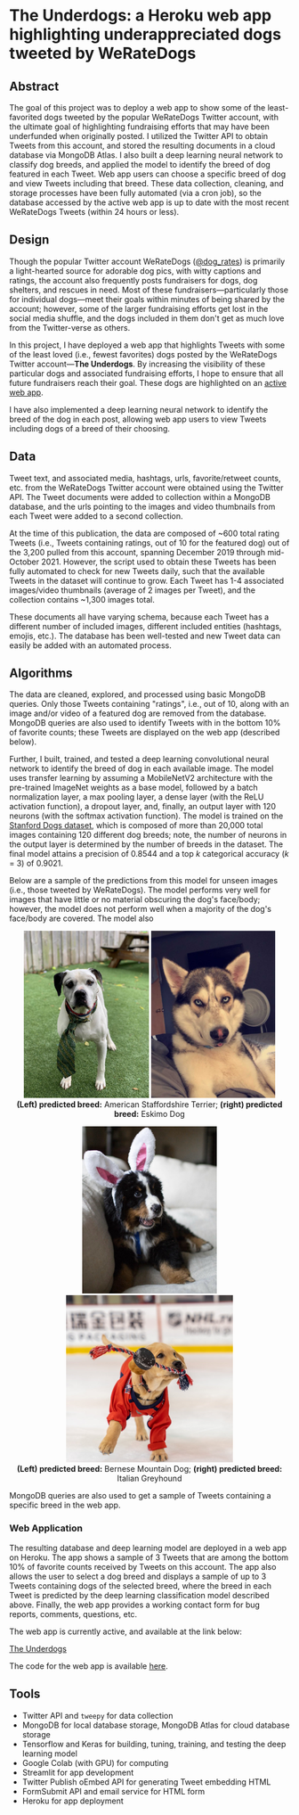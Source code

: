 # The Underdogs: a Heroku web app highlighting underappreciated dogs tweeted by WeRateDogs


## Abstract

The goal of this project was to deploy a web app to show some of the least-favorited dogs tweeted by the popular WeRateDogs Twitter account, with the ultimate goal of highlighting fundraising efforts that may have been underfunded when originally posted. I utilized the Twitter API to obtain Tweets from this account, and stored the resulting documents in a cloud database via MongoDB Atlas. I also built a deep learning neural network to classify dog breeds, and applied the model to identify the breed of dog featured in each Tweet. Web app users can choose a specific breed of dog and view Tweets including that breed. These data collection, cleaning, and storage processes have been fully automated (via a cron job), so the database accessed by the active web app is up to date with the most recent WeRateDogs Tweets (within 24 hours or less).


## Design

Though the popular Twitter account WeRateDogs ([@dog_rates](https://twitter.com/dog_rates)) is primarily a light-hearted source for adorable dog pics, with witty captions and ratings, the account also frequently posts fundraisers for dogs, dog shelters, and rescues in need. Most of these fundraisers&mdash;particularly those for individual dogs&mdash;meet their goals within minutes of being shared by the account; however, some of the larger fundraising efforts get lost in the social media shuffle, and the dogs included in them don't get as much love from the Twitter-verse as others.

In this project, I have deployed a web app that highlights Tweets with some of the least loved (i.e., fewest favorites) dogs posted by the WeRateDogs Twitter account&mdash;**The Underdogs**. By increasing the visibility of these particular dogs and associated fundraising efforts, I hope to ensure that all future fundraisers reach their goal. These dogs are highlighted on an [active web app](https://the-underdogs-app.herokuapp.com/).

I have also implemented a deep learning neural network to identify the breed of the dog in each post, allowing web app users to view Tweets including dogs of a breed of their choosing.

## Data

Tweet text, and associated media, hashtags, urls, favorite/retweet counts, etc. from the WeRateDogs Twitter account were obtained using the Twitter API. The Tweet documents were added to collection within a MongoDB database, and the urls pointing to the images and video thumbnails from each Tweet were added to a second collection.

At the time of this publication, the data are composed of ~600 total rating Tweets (i.e., Tweets containing ratings, out of 10 for the featured dog) out of the 3,200 pulled from this account, spanning December 2019 through mid-October 2021. However, the script used to obtain these Tweets has been fully automated to check for new Tweets daily, such that the available Tweets in the dataset will continue to grow. Each Tweet has 1-4 associated images/video thumbnails (average of 2 images per Tweet), and the collection contains ~1,300 images total.

These documents all have varying schema, because each Tweet has a different number of included images, different included entities (hashtags, emojis, etc.). The database has been well-tested and new Tweet data can easily be added with an automated process.


## Algorithms

The data are cleaned, explored, and processed using basic MongoDB queries. Only those Tweets containing "ratings", i.e., out of 10, along with an image and/or video of a featured dog are removed from the database. MongoDB queries are also used to identify Tweets with in the bottom 10% of favorite counts; these Tweets are displayed on the web app (described below).

Further, I built, trained, and tested a deep learning convolutional neural network to identify the breed of dog in each available image. The model uses transfer learning by assuming a MobileNetV2 architecture with the pre-trained ImageNet weights as a base model, followed by a batch normalization layer, a max pooling layer, a dense layer (with the ReLU activation function), a dropout layer, and, finally, an output layer with 120 neurons (with the softmax activation function). The model is trained on the  [Stanford Dogs dataset](https://www.tensorflow.org/datasets/catalog/stanford_dogs), which is composed of more than 20,000 total images containing 120 different dog breeds;
note, the number of neurons in the output layer is determined by the number of breeds in the dataset. The final model attains a precision of 0.8544 and a top _k_ categorical accuracy (_k_ = 3) of 0.9021.

Below are a sample of the predictions from this model for unseen images (i.e., those tweeted by WeRateDogs). The model performs very well for images that have little or no material obscuring the dog's face/body; however, the model does not perform well when a majority of the dog's face/body are covered. The model also

<p float="left" align="center">
  <img src="https://github.com/hmlewis-astro/dogrates_tweet_engineering/blob/main/figures/american_staffordshire_terrier_example_pred.jpeg" height="300" />
  <img src="https://github.com/hmlewis-astro/dogrates_tweet_engineering/blob/main/figures/eskimo_dog_example_pred.jpeg" height="300" />
  <br>
  <b>(Left) predicted breed:</b> American Staffordshire Terrier; <b>(right) predicted breed:</b> Eskimo Dog
</p>

<p float="left" align="center">
  <img src="https://github.com/hmlewis-astro/dogrates_tweet_engineering/blob/main/figures/bernese_mountain_dog_example_pred.jpeg" height="300" />
  <img src="https://github.com/hmlewis-astro/dogrates_tweet_engineering/blob/main/figures/italian_greyhound_example_pred.jpeg" height="300" />
  <br>
  <b>(Left) predicted breed:</b> Bernese Mountain Dog; <b>(right) predicted breed:</b> Italian Greyhound
</p>

MongoDB queries are also used to get a sample of Tweets containing a specific breed in the web app.


### Web Application

The resulting database and deep learning model are deployed in a web app on Heroku. The app shows a sample of 3 Tweets that are among the bottom 10% of favorite counts received by Tweets on this account. The app also allows the user to select a dog breed and displays a sample of up to 3 Tweets containing dogs of the selected breed, where the breed in each Tweet is predicted by the deep learning classification model described above. Finally, the web app provides a working contact form for bug reports, comments, questions, etc.

The web app is currently active, and available at the link below:

<a href='https://the-underdogs-app.herokuapp.com/'>The Underdogs</a>

The code for the web app is available [here](https://github.com/hmlewis-astro/dogrates_tweet_app).


## Tools
- Twitter API and `tweepy` for data collection
- MongoDB for local database storage, MongoDB Atlas for cloud database storage
- Tensorflow and Keras for building, tuning, training, and testing the deep learning model
- Google Colab (with GPU) for computing
- Streamlit for app development
- Twitter Publish oEmbed API for generating Tweet embedding HTML
- FormSubmit API and email service for HTML form
- Heroku for app deployment
